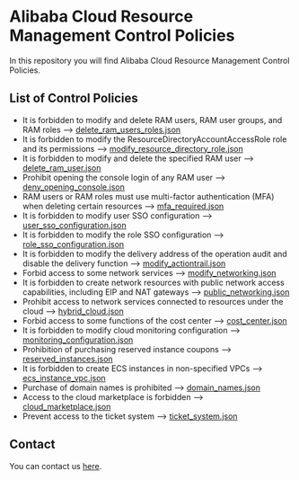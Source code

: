 # Alibaba Cloud Resource Management Control Policies

In this repository you will find Alibaba Cloud Resource Management Control Policies.

## List of Control Policies
* It is forbidden to modify and delete RAM users, RAM user groups, and RAM roles --> [delete_ram_users_roles.json](Policies/delete_ram_users_roles.json)
* It is forbidden to modify the ResourceDirectoryAccountAccessRole role and its permissions --> [modify_resource_directory_role.json](modify_resource_directory_role.json)
* It is forbidden to modify and delete the specified RAM user --> [delete_ram_user.json](delete_ram_user.json)
* Prohibit opening the console login of any RAM user --> [deny_opening_console.json](deny_opening_console.json)
* RAM users or RAM roles must use multi-factor authentication (MFA) when deleting certain resources --> [mfa_required.json](mfa_required.json)
* It is forbidden to modify user SSO configuration --> [user_sso_configuration.json](user_sso_configuration.json)
* It is forbidden to modify the role SSO configuration --> [role_sso_configuration.json](role_sso_configuration.json)
* It is forbidden to modify the delivery address of the operation audit and disable the delivery function --> [modify_actiontrail.json](modify_actiontrail.json)
* Forbid access to some network services --> [modify_networking.json](modify_networking.json)
* It is forbidden to create network resources with public network access capabilities, including EIP and NAT gateways --> [public_networking.json](public_networking.json)
* Prohibit access to network services connected to resources under the cloud --> [hybrid_cloud.json](hybrid_cloud.json)
* Forbid access to some functions of the cost center --> [cost_center.json](cost_center.json)
* It is forbidden to modify cloud monitoring configuration --> [monitoring_configuration.json](monitoring_configuration.json)
* Prohibition of purchasing reserved instance coupons --> [reserved_instances.json](reserved_instances.json)
* It is forbidden to create ECS instances in non-specified VPCs --> [ecs_instance_vpc.json](ecs_instance_vpc.json)
* Purchase of domain names is prohibited --> [domain_names.json](domain_names.json)
* Access to the cloud marketplace is forbidden --> [cloud_marketplace.json](cloud_marketplace.json)
* Prevent access to the ticket system --> [ticket_system.json](ticket_system.json)

## Contact
You can contact us [here](https://roopu.cloud/contact).

